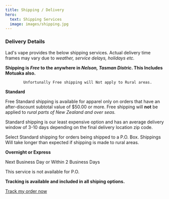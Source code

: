 ```yaml
---
title: Shipping / Delivery
hero:
  text: Shipping Services
  image: images/shipping.jpg
---
```


### Delivery Details
Lad's vape provides the below shipping services. Actual delivery time frames may vary due to _weather, service delays, holidays etc._

__Shipping is _Free_ to the anywhere in _Nelson, Tasman Distric_. This Includes Motuaka also.__

            Unfortunally Free shipping will Not apply to Rural areas.

__Standard__

Free Standard shipping is available for apparel only on orders that have an after-discount subtotal value of $50.00 or more. Free shipping will __not__ be applied to _rural parts of New Zealand and over seas._

Standard shipping is our least expensive option and has an average delivery window of 3-10 days depending on the final delivery location zip code.


Select Standard shipping for orders being shipped to a P.O. Box.
Shippings Will take longer than expected if shipping is made to rural areas.



__Overnight or Express__

Next Business Day or Within 2 Business Days

This service is not available for P.O.

__Tracking is available and included in all shiping options.__

<a href="/track-my-order/">Track my order now</a>